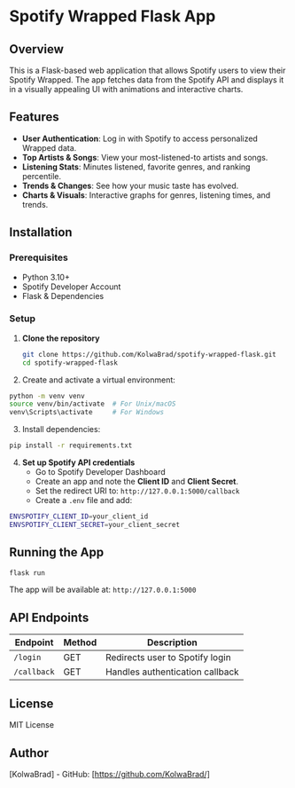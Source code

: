 # Spotify Wrapped Flask App

## Overview
This is a Flask-based web application that allows Spotify users to view their Spotify Wrapped. The app fetches data from the Spotify API and displays it in a visually appealing UI with animations and interactive charts.

## Features
- **User Authentication**: Log in with Spotify to access personalized Wrapped data.
- **Top Artists & Songs**: View your most-listened-to artists and songs.
- **Listening Stats**: Minutes listened, favorite genres, and ranking percentile.
- **Trends & Changes**: See how your music taste has evolved.
- **Charts & Visuals**: Interactive graphs for genres, listening times, and trends.

## Installation
### Prerequisites
- Python 3.10+
- Spotify Developer Account
- Flask & Dependencies

### Setup
1. **Clone the repository**
   ```bash
   git clone https://github.com/KolwaBrad/spotify-wrapped-flask.git
   cd spotify-wrapped-flask
    ```
2. Create and activate a virtual environment:
```bash
python -m venv venv
source venv/bin/activate  # For Unix/macOS
venv\Scripts\activate     # For Windows
```

3. Install dependencies:
```bash
pip install -r requirements.txt
```

4. **Set up Spotify API credentials**
   * Go to Spotify Developer Dashboard
   * Create an app and note the **Client ID** and **Client Secret**.
   * Set the redirect URI to: `http://127.0.0.1:5000/callback`
   * Create a `.env` file and add:

```bash
ENVSPOTIFY_CLIENT_ID=your_client_id
ENVSPOTIFY_CLIENT_SECRET=your_client_secret
```
## Running the App
```bash
flask run
```
The app will be available at: `http://127.0.0.1:5000`

## API Endpoints
| Endpoint | Method | Description |
|----------|--------|-------------|
| `/login` | GET | Redirects user to Spotify login |
| `/callback` | GET | Handles authentication callback |



## License
MIT License

## Author
[KolwaBrad] - GitHub: [https://github.com/KolwaBrad/]
